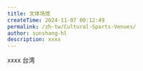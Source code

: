 ```yaml
---
title: 文体场馆
createTime: 2024-11-07 00:12:49
permalink: /zh-tw/Cultural-Sports-Venues/
author: sunshang-hl
description: xxxx
---
```


xxxx  台湾